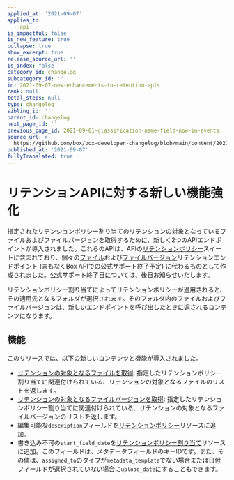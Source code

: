 ```yaml
---
applied_at: '2021-09-07'
applies_to:
  - api
is_impactful: false
is_new_feature: true
collapse: true
show_excerpt: true
release_source_url: ''
is_index: false
category_id: changelog
subcategory_id: ''
id: 2021-09-07-new-enhancements-to-retention-apis
rank: null
total_steps: null
type: changelog
sibling_id: ''
parent_id: changelog
next_page_id: ''
previous_page_id: 2021-09-01-classification-name-field-now-in-events
source_url: >-
  https://github.com/box/box-developer-changelog/blob/main/content/2021/09-07-new-enhancements-to-retention-apis.md
published_at: '2021-09-07'
fullyTranslated: true
---
```

# リテンションAPIに対する新しい機能強化

指定されたリテンションポリシー割り当てのリテンションの対象となっているファイルおよびファイルバージョンを取得するために、新しく2つのAPIエンドポイントが導入されました。これらのAPIは、APIの[リテンションポリシー][retention-policies]スイートに含まれており、個々の[ファイル][file]および[ファイルバージョン][file-version]リテンションエンドポイント (まもなくBox APIでの公式サポート終了予定) に代わるものとして作成されました。公式サポート終了日については、後日お知らせいたします。

<!-- more -->

リテンションポリシー割り当てによってリテンションポリシーが適用されると、その適用先となるフォルダが選択されます。そのフォルダ内のファイルおよびファイルバージョンは、新しいエンドポイントを呼び出したときに返されるコンテンツになります。

## 機能

このリリースでは、以下の新しいコンテンツと機能が導入されました。

* [リテンションの対象となるファイルを取得][files-retention]: 指定したリテンションポリシー割り当てに関連付けられている、リテンションの対象となるファイルのリストを返します。
* [リテンションの対象となるファイルバージョンを取得][file-versions-retention]: 指定したリテンションポリシー割り当てに関連付けられている、リテンションの対象となるファイルバージョンのリストを返します。
* 編集可能な`description`フィールドを[リテンションポリシー][retention-policy]リソースに追加。
* 書き込み不可の`start_field_date`を[リテンションポリシー割り当て][retention-policy-assignment]リソースに追加。このフィールドは、メタデータフィールドのキーIDです。また、その値は、`assigned_to`のタイプが`metadata_template`でない場合または日付フィールドが選択されていない場合に`upload_date`にすることもできます。

[retention-policies]: g://retention-policies

[files-retention]: e://get-retention-policy-assignments-id-files-under-retention

[file-versions-retention]: e://get-retention-policy-assignments-id-file-versions-under-retention

[file]: e://get-file-version-retentions-id

[file-version]: e://get-file-version-retentions

[retention-policy]: e://resources/retention-policy

[retention-policy-assignment]: e://resources/retention-policy-assignment
